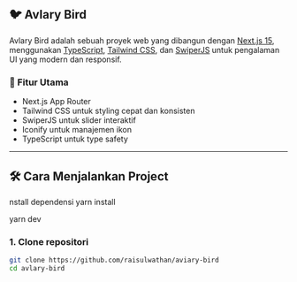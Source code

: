 ## 🐦 Avlary Bird

Avlary Bird adalah sebuah proyek web yang dibangun dengan [Next.js 15](https://nextjs.org/), menggunakan [TypeScript](https://www.typescriptlang.org/), [Tailwind CSS](https://tailwindcss.com/), dan [SwiperJS](https://swiperjs.com/) untuk pengalaman UI yang modern dan responsif.

### 🚀 Fitur Utama

- Next.js App Router
- Tailwind CSS untuk styling cepat dan konsisten
- SwiperJS untuk slider interaktif
- Iconify untuk manajemen ikon
- TypeScript untuk type safety

---

## 🛠️ Cara Menjalankan Project

nstall dependensi
yarn install

yarn dev

### 1. Clone repositori

```bash
git clone https://github.com/raisulwathan/aviary-bird
cd avlary-bird
```
